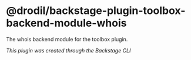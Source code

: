 # @drodil/backstage-plugin-toolbox-backend-module-whois

The whois backend module for the toolbox plugin.

_This plugin was created through the Backstage CLI_
